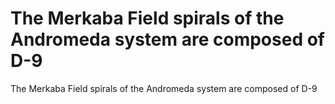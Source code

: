 # The Merkaba Field spirals of the Andromeda system are composed of D-9

The Merkaba Field spirals of the Andromeda system are composed of D-9